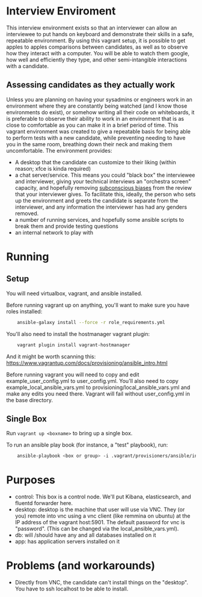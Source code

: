 Interview Enviroment
====================
This interview environment exists so that an interviewer can allow an interviewee to put hands on keyboard and demonstrate their skills in a safe, repeatable environment. By using this vagrant setup, it is possible to get apples to apples comparisons between candidates, as well as to observe how they interact with a computer. You will be able to watch them google, how well and efficiently they type, and other semi-intangible interactions with a candidate. 

Assessing candidates as they actually work
------------------------------------------
Unless you are planning on having your sysadmins or engineers work in an environment where they are constantly being watched (and I know those environments do exist), or somehow writing all their code on whiteboards, it is preferable to observe their ability to work in an environment that is as close to comfortable as you can make it in a brief period of time. This vagrant environment was created to give a repeatable basis for being able to perform tests with a new candidate, while preventing needing to have you in the same room, breathing down their neck and making them uncomfortable. The environment provides: 


* A desktop that the candidate can customize to their liking (within reason; xfce is kinda required)
* a chat server/service. This means you could "black box" the interviewee and interviewer, giving your technical interviews an "orchestra screen" capacity, and hopefully removing [subconscious biases](https://www.theguardian.com/women-in-leadership/2013/oct/14/blind-auditions-orchestras-gender-bias) from the review that your interviewer gives. To facilitate this, ideally, the person who sets up the environment and greets the candidate is separate from the interviewer, and any information the interviewer has had any genders removed.
* a number of running services, and hopefully some ansible scripts to break them and provide testing questions
* an internal network to play with

Running
=======

Setup
-----
You will need virtualbox, vagrant, and ansible installed.

Before running vagrant up on anything, you'll want to make sure you have roles installed:

```bash
    ansible-galaxy install --force -r role_requirements.yml
```

You'll also need to install the hostmanager vagrant plugin:

```bash
    vagrant plugin install vagrant-hostmanager
```

And it might be worth scanning this: https://www.vagrantup.com/docs/provisioning/ansible_intro.html

Before running vagrant you will need to copy and edit example_user_config.yml to user_config.yml. You'll also need to copy example_local_ansible_vars.yml to provisioning/local_ansible_vars.yml and make any edits you need there. Vagrant will fail without user_config.yml in the base directory.

Single Box
----------

Run `vagrant up <boxname>` to bring up a single box.

To run an ansible play book (for instance, a "test" playbook), run:

```bash
    ansible-playbook <box or group> -i .vagrant/provisioners/ansible/inventory/vagrant_ansible_inventory provisioning/playbook_name.yml
```

Purposes
========
* control:  This box is a control node. We'll put Kibana, elasticsearch, and fluentd forwarder here.
* desktop: desktop is the machine that user will use via VNC. They (or you) remote into vnc using a vnc client (like remmina on ubuntu) at the IP address of the vagrant host:5901.  The default password for vnc is "password". (This can be changed via the local_ansible_vars.yml).
* db: will /should have any and all databases installed on it
* app: has application servers installed on it

Problems (and workarounds)
==========================
* Directly from VNC, the candidate can't install things on the "desktop". You have to ssh localhost to be able to install.
